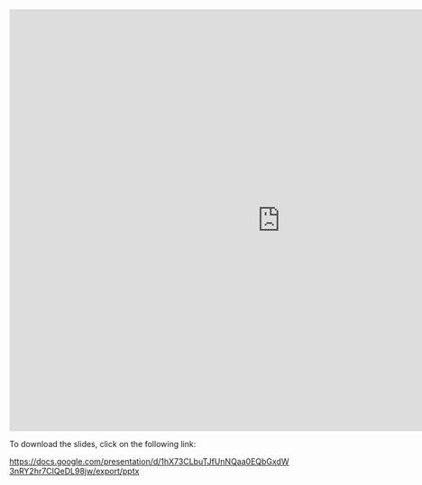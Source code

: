 <iframe src="https://docs.google.com/presentation/d/e/2PACX-1vQJ62RF8oIjHSddE5el22efi2UnsdMDL-CzgUQR0pQ-ftVC0nTnCCjxe7UIZAbFXiqlN3M3Knvbpc-f/embed?start=false&loop=false&delayms=10000" frameborder="0" width="960" height="749" allowfullscreen="true" mozallowfullscreen="true" webkitallowfullscreen="true"></iframe>  

To download the slides, click on the following link:

https://docs.google.com/presentation/d/1hX73CLbuTJfUnNQaa0EQbGxdW3nRY2hr7CIQeDL98jw/export/pptx
